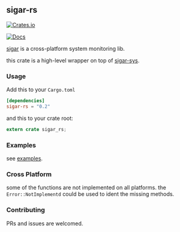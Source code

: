 ## sigar-rs
[![Crates.io](https://img.shields.io/crates/v/sigar-rs.svg)](https://crates.io/crates/sigar-rs)

[![Docs](https://docs.rs/sigar-rs/badge.svg)](https://docs.rs/sigar-rs)

[sigar](https://github.com/AlexYaruki/sigar) is a cross-platform system monitoring lib.

this crate is a high-level wrapper on top of [sigar-sys](https://github.com/dtynn/sigar-rs/tree/master/sigar-sys).





### Usage

Add this to your `Cargo.toml`
```toml
[dependencies]
sigar-rs = "0.2"
```

and this to your crate root:

```rust
extern crate sigar_rs;
```

### Examples

see [examples](https://github.com/dtynn/sigar-rs/tree/master/examples).



### Cross Platform

some of the functions are not implemented on all platforms.
the  `Error::NotImplementd` could be used to ident the missing methods.

### Contributing

PRs and issues are welcomed.
